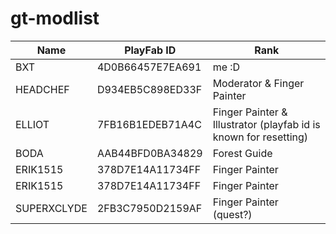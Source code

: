 # gt-modlist

|Name|PlayFab ID|Rank|
|------|----|----|
|BXT|4D0B66457E7EA691|me :D|
|HEADCHEF|D934EB5C898ED33F|Moderator & Finger Painter|
|ELLIOT|7FB16B1EDEB71A4C|Finger Painter & Illustrator (playfab id is known for resetting)|
|BODA|AAB44BFD0BA34829|Forest Guide|
|ERIK1515|378D7E14A11734FF|Finger Painter|
|ERIK1515|378D7E14A11734FF|Finger Painter|
|SUPERXCLYDE|2FB3C7950D2159AF|Finger Painter (quest?)|
